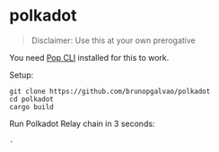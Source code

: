 # polkadot
> Disclaimer: Use this at your own prerogative

You need [Pop CLI](https://github.com/r0gue-io/pop-cli) installed for this to work.

Setup:
```
git clone https://github.com/brunopgalvao/polkadot
cd polkadot
cargo build
```

Run Polkadot Relay chain in 3 seconds:
```
.
```
